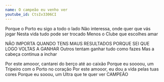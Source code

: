 ```yaml
---
name: O campeão eu venho ver
youtube_id: CtsIv3306CI
---
```


Porque o Porto eu sigo a todo o lado
Não interessa, onde quer que vás jogar
Nesta vida tudo pode ser trocado
Menos o Clube que escolhes amar

NÃO IMPORTA QUANDO TENS MAUS RESULTADOS
PORQUE SEI QUE LOGO VOLTAS A GANHAR
Outros tentam ganhar tudo como fazes
Mas a cabeça continua a inchar

Por este amooor, cantarei do berço até ao caixão
Porque eu soooou, um Tripeiro com o Porto no coração
Por este amooor, eu dou a vida pelas tuas cores
Porque eu sooou, um Ultra que te quer ver CAMPEÃO
